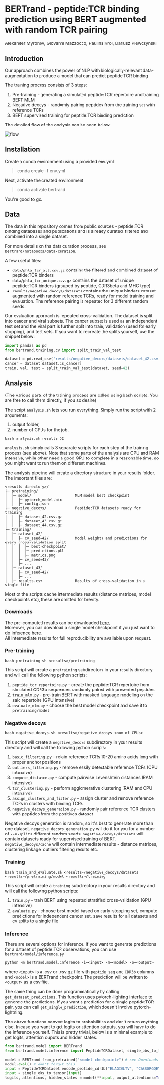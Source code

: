 
# BERTrand - peptide:TCR binding prediction using BERT augmented with random TCR pairing
Alexander Myronov, Giovanni Mazzocco, Paulina Król, Dariusz Plewczynski

## Introduction

Our approach combines the power of NLP with biologically-relevant data-augmentation to produce a model that can predict peptide:TCR binding

The training process consists of 3 steps:
1. Pre-training - generating a simulated peptide:TCR repertoire and training BERT MLM
2. Negative decoys - randomly pairing peptides from the training set with reference TCRs
3. BERT supervised training for peptide:TCR binding prediction

The detailed flow of the analysis can be seen below.

![flow](flow.png)

## Installation

Create a conda environment using a provided env.yml
> conda create -f env.yml

Next, activate the created environment
> conda activate bertrand

You're good to go. 

## Data

The data in this repository comes from public sources - peptide:TCR binding databases and publications and is already curated, 
filtered and combined into a single dataset.

For more details on tha data curation process, see `bertrand/notabooks/data-curation`.

A few useful files:
- `data/phla_tcr_all.csv.gz` contains the filtered and combined dataset of peptide:TCR binders
- `data/phla_tcr_unique.csv.gz` contains the dataset of unique peptide:TCR binders (grouped by peptide, CDR3beta and MHC type)
- `results/negative_decoys/datasets` contains the unique binders dataset augmented with random reference TCRs, ready for model training and evaluation. The reference pairing is repeated for 3 different random seeds. 

Our evaluation approach is repeated cross-validation. The dataset is split into cancer and viral subsets. The cancer subset is used as an independent test set and the viral part 
is further split into train, validation (used for early stopping), and test sets. 
If you want to recreate the splits yourself, use the snippet below:
```python
import pandas as pd
from bertrand.training.cv import split_train_val_test

dataset = pd.read_csv('results/negative_decoys/datasets/dataset_42.csv.gz')
cancer = dataset[dataset.is_cancer]
train, val, test = split_train_val_test(dataset, seed=42) 
```

## Analysis

(The various parts of the training process are called using bash scripts. You are free to call them directly, if you so desire)

The script `analysis.sh` lets you run everything. Simply run the script with 2 arguments: 
1. output folder,
2. number of CPUs for the job.
```
bash analysis.sh results 32
```

`analysis.sh` simply calls 3 separate scripts for each step of the training process (see above). 
Note that some parts of the analysis are CPU and RAM intensive, while other need a good GPU to complete in a reasonable time, so you might want to run them on different machines.


The analysis pipeline will create a directory structure in your results folder. The important files are:
```
<results directory>/
├─ pretraining/                            
│  ├─ model/                    MLM model best checkpoint
│  │  ├─ pytorch_model.bin
│  │  ├─ config.json
├─ negative_decoys/             Peptide:TCR datasets ready for training
│  │  ├─ dataset_42.csv.gz
│  │  ├─ dataset_43.csv.gz
│  │  ├─ dataset_44.csv.gz
├─ training/
│  ├─ dataset_42/
│  │  ├─ cv_seed=42/            Model weights and predictions for every cross-validation split 
│  │  │  ├─ best-checkpoint/
│  │  │  ├─ predictions.pkl
│  │  │  ├─ metrics.png
│  │  ├─ cv_seed=43/
│  │  ├─ ...
│  ├─ dataset_43/
│  │  ├─ cv_seed=42/
│  │  ├─ ...
│  ├─ results.csv               Results of cross-validation in a single file

```
Most of the scripts cache intermediate results (distance matrices, model checkpoints etc), these are omitted for brevity. 

### Downloads

The pre-computed results can be downloaded [here.](https://drive.google.com/file/d/1U4lA9TsW0IQJXSk-7e478AAUU_59jNdV/view?usp=sharing)
<br>
Moreover, you can download a single model checkpoint if you just want to do inference [here.](https://drive.google.com/file/d/1FywbDbzhhYbwf99MdZrpYQEbXmwX9Zxm/view?usp=sharing)
<br>
All intermediate results for full reproducibility are available upon request. 

### Pre-training
```
bash pretraining.sh <results>/pretraining
```
This script will create a `pretraining` subdirectory in your results directory and will call the following python scripts:
1. `peptide_tcr_repertoire.py` - create the peptide:TCR repertoire from simulated CDR3b sequences randomly paired with presented peptides
2. `train_mlm.py` - pre-train BERT with masked language modeling on the said repertoire (GPU intensive)
3. `evaluate_mlm.py` - choose the best model checkpoint and save it to `pretraining/model`

### Negative decoys
```
bash negative_decoys.sh <results>/negative_decoys <num of CPUs>
```

This script will create a `negative_decoys` subdirectory in your results directory and will call the following python scripts:
1. `basic_filtering.py` - retain reference TCRs 10-20 amino acids long with proper anchor positions
2. `outliers_filtering.py` - remove easily detectable reference TCRs (CPU intensive)
3. `compute_distance.py` - compute pairwise Levenshtein distances (RAM intensive)
4. `tcr_clustering.py` - perform agglomerative clustering (RAM and CPU intensive)
5. `assign_clusters_and_filter.py` - assign cluster and remove reference TCRs in clusters with binding TCRs
6. `negative_decoys_generation.py` - randomly pair reference TCR clusters with peptides from the positives dataset

Negative decoys generation is random, so it's best to generate more than one dataset. 
`negative_decoys_generation.py` will do it for you for a number of `--n-splits` different random seeds.
`negative_decoys/datasets` will contain datasets ready for supervised training of BERT. 
`negative_decoys/cache` will contain intermediate results - distance matrices, clustering linkage, outliers filtering results etc. 


### Training
```
bash train_and_evaluate.sh <results>/negative_decoys/datasets <results>/pretraining/model <results>/training
```
This script will create a `training` subdirectory in your results directory and will call the following python scripts:
1. `train.py` - train BERT using repeated stratified cross-validation (GPU intensive)
2. `evaluate.py` - choose best model based on early-stopping set, compute predictions for independent cancer set, save results for all datasets and cv splits to a single file 

### Inference
There are several options for inference. If you want to generate predictions for a dataset of peptide:TCR observations, you can use `bertrand/model/inference.py`
```
python -m bertrand.model.inference -i=<input> -m=<model> -o=<output>
```
where `<input>` is a .csv or .csv.gz file with `peptide_seq` and `CDR3b` columns and `<model>` is a BERTrand checkpoint. The prediction will be written to `<output>` as a csv file.  

The same thing can be done programmatically by calling `get_dataset_predictions`. 
This function uses pytorch-lighting interface to generate the predictions. If you want a prediction for a single peptide:TCR pair, 
you can call `get_single_prediction`, which doesn't involve pytorch-lightning. 

The above functions convert logits to probabilities and don't return anything else. In case you want to get logits or attention outputs, you will have to do the inference yourself. 
This is pretty trivial, below is a minimal example to get logits, attention ouputs and hidden states.


```python
from bertrand.model import BERTrand
from bertrand.model.inference import PeptideTCRDataset, single_obs_to_tensor

model = BERTrand.from_pretrained("<model checkpoint>") # see Downloads section
model.eval() # don't forget this
input = PeptideTCRDataset.encode_peptide_cdr3b("ELAGIGLTV", "CASSGRGQEYF")
input = single_obs_to_tensor(input)
logits, attentions, hidden_states = model(**input, output_attentions=True, output_hidden_states=True, return_dict=False)

```


